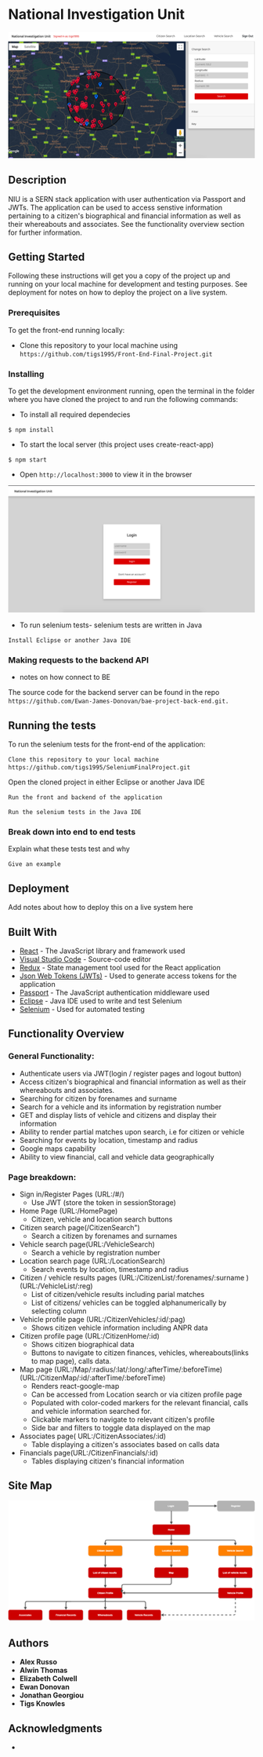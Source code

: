 # National Investigation Unit

![Map](./Map.png) 
 

## Description 

NIU is a SERN stack application with user authentication via Passport and JWTs. The application can be used to access senstive information pertaining to a citizen's biographical and financial information as well as their whereabouts and associates. See the functionality overview section for further information. 


## Getting Started

Following these instructions will get you a copy of the project up and running on your local machine for development and testing purposes. See deployment for notes on how to deploy the project on a live system.


### Prerequisites

To get the front-end running locally:
                                                    
* Clone this repository to your local machine using ```https://github.com/tigs1995/Front-End-Final-Project.git ```
                                                    

### Installing

To get the development environment running, open the terminal in the folder where you have cloned the project to and run the following commands:

* To install all required dependecies
```
$ npm install              
```

* To start the local server (this project uses create-react-app)
```
$ npm start
```
* Open ```http://localhost:3000``` to view it in the browser

![Landing Page](./Login_Page.png) 

* To run selenium tests- selenium tests are written in Java
```
Install Eclipse or another Java IDE
```
### Making requests to the backend API


- notes on how connect to BE 

 The source code for the backend server can be found in the repo ```https://github.com/Ewan-James-Donovan/bae-project-back-end.git. ```


## Running the tests


To run the selenium tests for the front-end of the application:

```
Clone this repository to your local machine https://github.com/tigs1995/SeleniumFinalProject.git
```

Open the cloned project in either Eclipse or another Java IDE

```
Run the front and backend of the application
```

```
Run the selenium tests in the Java IDE
```
### Break down into end to end tests

Explain what these tests test and why

```
Give an example
```


## Deployment


Add notes about how to deploy this on a live system here

## Built With

* [React](https://reactjs.org/) - The JavaScript library and framework used
* [Visual Studio Code](https://code.visualstudio.com//) - Source-code editor
* [Redux](https://redux.js.org/) - State management tool used for the React application
* [Json Web Tokens (JWTs)](https://jwt.io/) - Used to generate access tokens for the application
* [Passport](http://www.passportjs.org/) - The JavaScript authentication middleware used 
* [Eclipse](https://www.eclipse.org/)  - Java IDE used to write and test Selenium 
* [Selenium](https://www.selenium.dev/) - Used for automated testing 


## Functionality Overview

### General Functionality: 

* Authenticate users via JWT(login / register pages and logout button)
* Access citizen's biographical and financial information as well as their whereabouts and associates.
* Searching for citizen by forenames and surname 
* Search for a vehicle and its information by registration number
* GET and display lists of vehicle and citizens and display their information
* Ability to render partial matches upon search, i.e for citizen or vehicle
* Searching for events by location, timestamp and radius
* Google maps capability
* Ability to view financial, call and vehicle data geographically 


### Page breakdown:

* Sign in/Register Pages (URL:/#/)
	* Use JWT (store the token in sessionStorage)
* Home Page (URL:/HomePage)
	* Citizen, vehicle and location search buttons
* Citizen search page(/CitizenSearch")
 	* Search a citizen by forenames and surnames
* Vehicle search page(URL:/VehicleSearch)
 	* Search a vehicle by registration number
* Location search page (URL:/LocationSearch)
   * Search events by location, timestamp and radius
* Citizen / vehicle results pages (URL:/CitizenList/:forenames/:surname ) (URL:/VehicleList/:reg)
   * List of citizen/vehicle results including parial matches
   * List of citizens/ vehicles can be toggled alphanumerically by selecting column
* Vehicle profile page (URL:/CitizenVehicles/:id/:pag)
	* Shows citizen vehicle information including ANPR data
* Citizen profile page (URL:/CitizenHome/:id)
	* Shows citizen biographical data
	* Buttons to navigate to citizen finances, vehicles, whereabouts(links to map page), calls data.
* Map page (URL:/Map/:radius/:lat/:long/:afterTime/:beforeTime)(URL:/CitizenMap/:id/:afterTime/:beforeTime)
	* Renders react-google-map 
	* Can be accessed from Location search or via citizen profile page
	* Populated with color-coded markers for the relevant financial, calls and vehicle information searched for. 
	* Clickable markers to navigate to relevant citizen's profile
	* Side bar and filters to toggle data displayed on the map
* Associates page( URL:/CitizenAssociates/:id)
	* Table displaying a citizen's associates based on calls data
* Financials page(URL:/CitizenFinancials/:id)
	* Tables displaying citizen's financial information

## Site Map


![Sitemap](./NIU_sitemap.png)

## Authors

* **Alex Russo** 
* **Alwin Thomas** 
* **Elizabeth Colwell** 
* **Ewan Donovan** 
* **Jonathan Georgiou** 
* **Tigs Knowles** 



## Acknowledgments

* 


